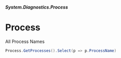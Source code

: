 ##### System.Diagnostics.Process
# Process

All Process Names
``` csharp
Process.GetProcesses().Select(p => p.ProcessName)
```
